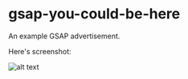 # gsap-you-could-be-here
An example GSAP advertisement.

Here's screenshot:
 
![alt text](https://s3.amazonaws.com/mattsterp.github/gsap-youCouldBeHere-screensot.jpg "GSAP-You-could-be-here")

